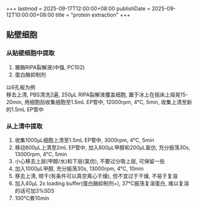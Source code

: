 +++
lastmod = 2025-09-17T12:00:00+08:00
publishDate = 2025-09-12T10:00:00+08:00
title = "protein extraction"
+++

## 贴壁细胞

### 从贴壁细胞中提取

1. 雅酶RIPA裂解液(中强, PC102)
2. 蛋白酶抑制剂

以6孔板为例  
移去上清, PBS清洗2遍, 250μL RIPA裂解液覆盖细胞, 置于冰上在摇床上摇晃15-20min, 用细胞刮收集细胞至1.5mL EP管中, 12000rpm, 4°C, 5min, 收集上清至新的1.5mL EP管中  

### 从上清中提取

1. 收集1000μL细胞上清至1.5mL EP管中, 3000rpm, 4°C, 5min
2. 移动800μL上清至2mL EP管中, 加入800μL甲醇和200μL氯仿, 充分振荡30s, 13000rpm, 4°C, 5min
3. 小心移去上层(甲醇/水)和下层(氯仿), 不要过分吸上层, 可保留一些
4. 加入1000μL甲醇, 充分振荡30s, 13000rpm, 4°C, 10min
5. 移去上清, 晾干(有条件可以真空离心干燥), 但不宜过于干燥, 不易于复溶
6. 加入40μL 2x loading buffer(蛋白酶抑制剂+), 37°C振荡复溶蛋白, 难以复溶的话可加3%SDS
7. 100°C煮10min